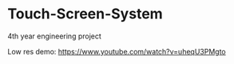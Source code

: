 # Touch-Screen-System
4th year engineering project

Low res demo: https://www.youtube.com/watch?v=uheqU3PMgto
